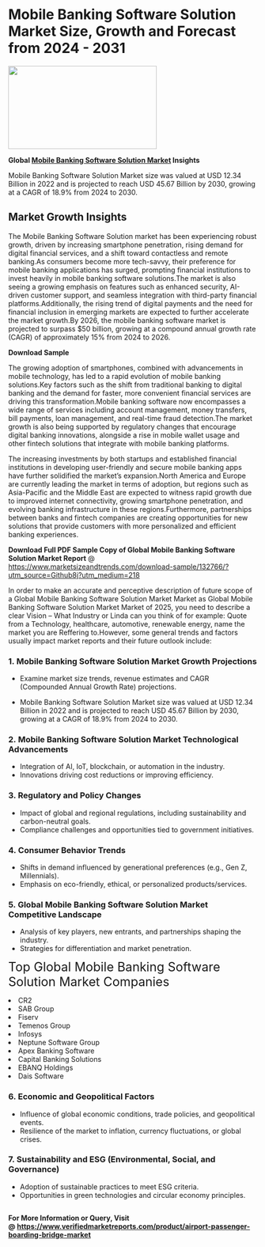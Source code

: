 <H1>Mobile Banking Software Solution Market Size, Growth and Forecast from 2024 - 2031</H1><img class="aligncenter size-medium wp-image-584254" src="https://thirdeyenews.in/wp-content/uploads/2024/09/Global-Market-Research-300x168.jpeg" alt="" width="300" height="168" /><p><strong>Global&nbsp;<a href="https://www.marketsizeandtrends.com/download-sample/132766/?utm_source=Github8j?utm_medium=218">Mobile Banking Software Solution Market</a> Insights</strong></p><p>Mobile Banking Software Solution Market size was valued at USD 12.34 Billion in 2022 and is projected to reach USD 45.67 Billion by 2030, growing at a CAGR of 18.9% from 2024 to 2030.</p><p><h2>Market Growth Insights</h2> <p>The Mobile Banking Software Solution market has been experiencing robust growth, driven by increasing smartphone penetration, rising demand for digital financial services, and a shift toward contactless and remote banking.As consumers become more tech-savvy, their preference for mobile banking applications has surged, prompting financial institutions to invest heavily in mobile banking software solutions.The market is also seeing a growing emphasis on features such as enhanced security, AI-driven customer support, and seamless integration with third-party financial platforms.Additionally, the rising trend of digital payments and the need for financial inclusion in emerging markets are expected to further accelerate the market growth.By 2026, the mobile banking software market is projected to surpass $50 billion, growing at a compound annual growth rate (CAGR) of approximately 15% from 2024 to 2026.</p> <p><strong>Download Sample</strong></p> <p>The growing adoption of smartphones, combined with advancements in mobile technology, has led to a rapid evolution of mobile banking solutions.Key factors such as the shift from traditional banking to digital banking and the demand for faster, more convenient financial services are driving this transformation.Mobile banking software now encompasses a wide range of services including account management, money transfers, bill payments, loan management, and real-time fraud detection.The market growth is also being supported by regulatory changes that encourage digital banking innovations, alongside a rise in mobile wallet usage and other fintech solutions that integrate with mobile banking platforms.</p> <p>The increasing investments by both startups and established financial institutions in developing user-friendly and secure mobile banking apps have further solidified the market’s expansion.North America and Europe are currently leading the market in terms of adoption, but regions such as Asia-Pacific and the Middle East are expected to witness rapid growth due to improved internet connectivity, growing smartphone penetration, and evolving banking infrastructure in these regions.Furthermore, partnerships between banks and fintech companies are creating opportunities for new solutions that provide customers with more personalized and efficient banking experiences.</p> <p><span class=""><strong>Download Full PDF Sample Copy of Global Mobile Banking Software Solution Market Report</strong> @ <a href="https://www.marketsizeandtrends.com/download-sample/132766/?utm_source=Github8j?utm_medium=218" target="_blank">https://www.marketsizeandtrends.com/download-sample/132766/?utm_source=Github8j?utm_medium=218</a></span></p><p>In order to make an accurate and perceptive description of future scope of a Global&nbsp;Mobile Banking Software Solution Market Market as Global&nbsp;Mobile Banking Software Solution Market Market of 2025, you need to describe a clear Vision &ndash; What Industry or Linda can you think of for example: Quote from a Technology, healthcare, automotive, renewable energy, name the market you are Reffering to.However, some general trends and factors usually impact market reports and their future outlook include:</p><h3>1.&nbsp;<strong>Mobile Banking Software Solution Market Growth Projections</strong></h3><ul><li>Examine market size trends, revenue estimates and CAGR (Compounded Annual Growth Rate) projections.</li><li><p>Mobile Banking Software Solution Market size was valued at USD 12.34 Billion in 2022 and is projected to reach USD 45.67 Billion by 2030, growing at a CAGR of 18.9% from 2024 to 2030.</p></li></ul><h3>2.&nbsp;<strong>Mobile Banking Software Solution Market Technological Advancements</strong></h3><ul><li>Integration of AI, IoT, blockchain, or automation in the industry.</li><li>Innovations driving cost reductions or improving efficiency.</li></ul><h3>3.&nbsp;<strong>Regulatory and Policy Changes</strong></h3><ul><li>Impact of global and regional regulations, including sustainability and carbon-neutral goals.</li><li>Compliance challenges and opportunities tied to government initiatives.</li></ul><h3>4.&nbsp;<strong>Consumer Behavior Trends</strong></h3><ul><li>Shifts in demand influenced by generational preferences (e.g., Gen Z, Millennials).</li><li>Emphasis on eco-friendly, ethical, or personalized products/services.</li></ul><h3>5.&nbsp;<strong>Global Mobile Banking Software Solution Market Competitive Landscape</strong></h3><ul><li>Analysis of key players, new entrants, and partnerships shaping the industry.</li><li>Strategies for differentiation and market penetration.</li></ul><p data-pm-slice="1 1 []"><span style="color: inherit; font-family: inherit; font-size: 25px;">Top Global Mobile Banking Software Solution Market Companies</span></p><div class="" data-test-id=""><p><li>CR2</li><li> SAB Group</li><li> Fiserv</li><li> Temenos Group</li><li> Infosys</li><li> Neptune Software Group</li><li> Apex Banking Software</li><li> Capital Banking Solutions</li><li> EBANQ Holdings</li><li> Dais Software</li></p></div><h3>6.&nbsp;<strong>Economic and Geopolitical Factors</strong></h3><ul><li>Influence of global economic conditions, trade policies, and geopolitical events.</li><li>Resilience of the market to inflation, currency fluctuations, or global crises.</li></ul><h3>7.&nbsp;<strong>Sustainability and ESG (Environmental, Social, and Governance)</strong></h3><ul><li>Adoption of sustainable practices to meet ESG criteria.</li><li>Opportunities in green technologies and circular economy principles.</li></ul><h2><strong style="font-size: 14px;">For More Information or Query, Visit @&nbsp;</strong><a style="background-color: #ffffff; font-size: 14px;" href="https://www.marketsizeandtrends.com/report/mobile-banking-software-solution-market/" target="_blank">https://www.verifiedmarketreports.com/product/airport-passenger-boarding-bridge-market</a></h2>